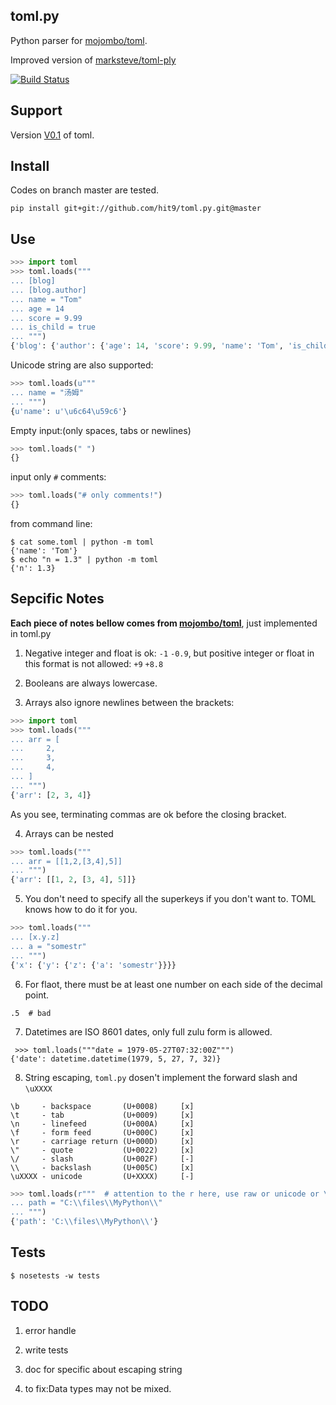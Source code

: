 toml.py
------

Python parser for [mojombo/toml](https://github.com/mojombo/toml).

Improved version of [marksteve/toml-ply](https://github.com/marksteve/toml-ply)

[![Build Status](https://travis-ci.org/hit9/toml.py.png?branch=dev)](https://travis-ci.org/hit9/toml.py)

Support
-------

Version [V0.1](https://github.com/mojombo/toml/blob/master/versions/toml-v0.1.0.md) of toml.


Install
-------

Codes on branch master are tested.

    pip install git+git://github.com/hit9/toml.py.git@master

Use
----

```python
>>> import toml
>>> toml.loads("""
... [blog]
... [blog.author]
... name = "Tom"
... age = 14
... score = 9.99
... is_child = true
... """)
{'blog': {'author': {'age': 14, 'score': 9.99, 'name': 'Tom', 'is_child': True}}}
```

Unicode string are also supported:

```python
>>> toml.loads(u"""
... name = "汤姆"
... """)
{u'name': u'\u6c64\u59c6'}
```

Empty input:(only spaces, tabs or newlines)

```python
>>> toml.loads(" ")
{}
```

input only `#` comments:

```python
>>> toml.loads("# only comments!")
{}
```

from command line:

```
$ cat some.toml | python -m toml
{'name': 'Tom'}
$ echo "n = 1.3" | python -m toml
{'n': 1.3}

```

Sepcific Notes
--------------

**Each piece of notes bellow comes from [mojombo/toml](https://github.com/mojombo/toml)**, just implemented in toml.py

1. Negative integer and float is ok: `-1` `-0.9`, but positive integer or float in this format is not allowed: `+9` `+8.8`

2. Booleans are always lowercase.

3. Arrays also ignore newlines between the brackets:
```python
>>> import toml
>>> toml.loads("""
... arr = [
...     2,
...     3,
...     4,
... ]
... """)
{'arr': [2, 3, 4]}
```
As you see, terminating commas are ok before the closing bracket.

4. Arrays can be nested
```python
>>> toml.loads("""
... arr = [[1,2,[3,4],5]]
... """)
{'arr': [[1, 2, [3, 4], 5]]}
```
5. You don't need to specify all the superkeys if you don't want to. TOML knows how to do it for you.
```python
>>> toml.loads("""
... [x.y.z]
... a = "somestr"
... """)
{'x': {'y': {'z': {'a': 'somestr'}}}}
```
6. For flaot, there must be at least one number on each side of the decimal point.
```
.5  # bad
```
7. Datetimes are ISO 8601 dates, only full zulu form is allowed.
```
 >>> toml.loads("""date = 1979-05-27T07:32:00Z""")
{'date': datetime.datetime(1979, 5, 27, 7, 32)}
```
8. String escaping, `toml.py` dosen't implement the forward slash and `\uXXXX`
```
\b     - backspace       (U+0008)     [x]
\t     - tab             (U+0009)     [x]
\n     - linefeed        (U+000A)     [x]
\f     - form feed       (U+000C)     [x]
\r     - carriage return (U+000D)     [x]
\"     - quote           (U+0022)     [x]
\/     - slash           (U+002F)     [-]
\\     - backslash       (U+005C)     [x]
\uXXXX - unicode         (U+XXXX)     [-]
```
```python
>>> toml.loads(r"""  # attention to the r here, use raw or unicode or \\\\
... path = "C:\\files\\MyPython\\"
... """)
{'path': 'C:\\files\\MyPython\\'}
```


Tests
-----

    $ nosetests -w tests

TODO
----

1. error handle

2. write tests

3. doc for specific about escaping string

4. to fix:Data types may not be mixed.
